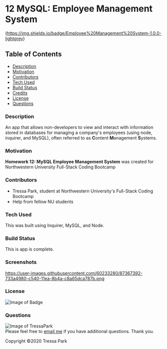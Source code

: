 # 12 MySQL: Employee Management System 
(https://img.shields.io/badge/Employee%20Management%20System-1.0.0-lightgrey)

## Table of Contents

* [Description](#description)
<a name="description"></a>
* [Motivation](#motivation)
<a name="motivation"></a>
* [Contributors](#contributors)
<a name="contributors"></a>
* [Tech Used](#tech-used)
<a name="tech-used"></a>
* [Build Status](#build-status)
<a name="build-status"></a>
* [Credits](#credits)
<a name="credits"></a>
* [License](#license)
<a name="license"></a>
* [Questions](#questions)
<a name="questions"></a>

### Description

An app that allows non-developers to view and interact with information stored in databases for managing a company's employees (using node, inquirer, and MySQL), often referred to as **C**ontent **M**anagement **S**ystems.

### Motivation

**Homework 12: MySQL Employee Management System** was created for Northwestern University Full-Stack Coding Bootcamp

### Contributors

* Tressa Park, student at Northwestern University's Full-Stack Coding Bootcamp
* Help from fellow NU students

### Tech Used

This was built using Inquirer, MySQL, and Node.

### Build Status

This is app is complete.

### Screenshots

https://user-images.githubusercontent.com/60233280/87367392-733a4980-c540-11ea-8b4a-c8a65dca787b.png



### License
![Image of Badge](https://img.shields.io/badge/CMS-Northwestern%20University-brightgreen)

### Questions
![Image of TressaPark](https://avatars3.githubusercontent.com/u/60233280?v=4)  
   Please feel free to [email me](mailto:tressapark@gmail.com) if you have additional questions. Thank you.

   Copyright ©2020 Tressa Park
